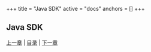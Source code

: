 +++
title = "Java SDK"
active = "docs"
anchors = []
+++

Java SDK
---

[上一章](/docs/api.md)  |  [目录](/docs/index.md)  |  [下一章](/docs/api-oc.md)

